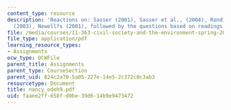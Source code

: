```yaml
---
content_type: resource
description: 'Reactions on: Sasser (2001), Sasser et al., (2004), Rondinelli and London?s
  (2003), Newell?s (2001), followed by the questions based on readings.'
file: /media/courses/11-363-civil-society-and-the-environment-spring-2005/faaee2ff658fd0be39d614b9e9473472_nancy_odeh9.pdf
file_type: application/pdf
learning_resource_types:
- Assignments
ocw_type: OCWFile
parent_title: Assignments
parent_type: CourseSection
parent_uid: 824c2a70-5a05-227e-14e5-2c372c0c3ab3
resourcetype: Document
title: nancy_odeh9.pdf
uid: faaee2ff-658f-d0be-39d6-14b9e9473472
---
```

